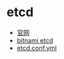 # etcd
- [官网](https://etcd.io/docs/v3.5/install/)
- [bitnami etcd](https://github.com/bitnami/containers/tree/main/bitnami/etcd)
- [etcd.conf.yml](https://github.com/etcd-io/etcd/blob/main/etcd.conf.yml.sample)